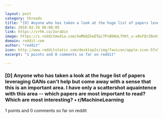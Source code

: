 ```yaml
---

layout: post
category: threads
title: "[D] Anyone who has taken a look at the huge list of papers leveraging GANs can't help but come away with a sense that this is an important area. I have only a scattershot aquaintence with this area -- which papers are most important to read? Which are most interesting?"
date: 2018-02-26 06:08:05
link: https://vrhk.co/2oraDin
image: https://i.redditmedia.com/XwMbQZkoDTpLTPsB9AULfhKt_u-x0xFQrZ8oXs2mq10.jpg?w=320&s=366e75d919b13b21e63a4b78b7bcbbcd
domain: reddit.com
author: "reddit"
icon: http://www.redditstatic.com/desktop2x/img/favicon/apple-icon-57x57.png
excerpt: "1 points and 0 comments so far on reddit"

---
```


### [D] Anyone who has taken a look at the huge list of papers leveraging GANs can't help but come away with a sense that this is an important area. I have only a scattershot aquaintence with this area -- which papers are most important to read? Which are most interesting? • r/MachineLearning

1 points and 0 comments so far on reddit